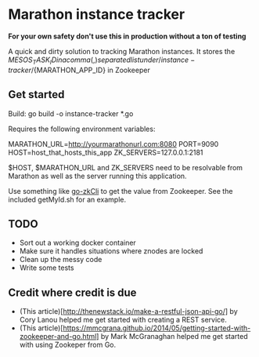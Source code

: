 # Marathon instance tracker

**For your own safety don't use this in production without a ton of testing**

A quick and dirty solution to tracking Marathon instances.
It stores the ${MESOS_TASK_ID} in a comma (,) separated list under /instance-tracker/${MARATHON_APP_ID} in Zookeeper

## Get started

Build: go build -o instance-tracker *.go

Requires the following environment variables:

MARATHON_URL=http://yourmarathonurl.com:8080
PORT=9090
HOST=host_that_hosts_this_app
ZK_SERVERS=127.0.0.1:2181

$HOST, $MARATHON_URL and ZK_SERVERS need to be resolvable from Marathon as well as the server running this application.

Use something like [go-zkCli](https://github.com/go-zkcli/zkcli) to get the value from Zookeeper. See the included getMyId.sh for an example.

## TODO

* Sort out a working docker container
* Make sure it handles situations where znodes are locked
* Clean up the messy code
* Write some tests

## Credit where credit is due

* (This article)[http://thenewstack.io/make-a-restful-json-api-go/] by Cory Lanou helped me get started with creating a REST service.
* (This article)[https://mmcgrana.github.io/2014/05/getting-started-with-zookeeper-and-go.html] by Mark McGranaghan helped me get started with using Zookeper from Go.
